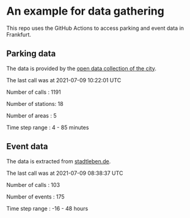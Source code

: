 # An example for data gathering

This repo uses the GitHub Actions to access parking and event data in Frankfurt.

## Parking data
The data is provided by the [open data collection of the city](https://www.offenedaten.frankfurt.de/).

The last call was at 2021-07-09 10:22:01 UTC

Number of calls   : 1191

Number of stations:   18

Number of areas   :    5

Time step range   :    4 -   85 minutes


## Event data
The data is extracted from [stadtleben.de](https://stadtleben.de/frankfurt/).

The last call was at 2021-07-09 08:38:37 UTC

Number of calls   : 103

Number of events  : 175

Time step range   : -16 -  48 hours

